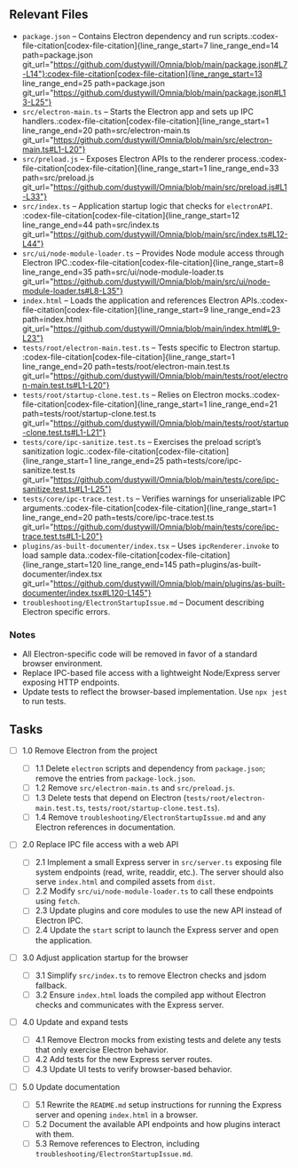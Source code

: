 ## Relevant Files

- `package.json` – Contains Electron dependency and run scripts.​:codex-file-citation[codex-file-citation]{line_range_start=7 line_range_end=14 path=package.json git_url="https://github.com/dustywill/Omnia/blob/main/package.json#L7-L14"}​​:codex-file-citation[codex-file-citation]{line_range_start=13 line_range_end=25 path=package.json git_url="https://github.com/dustywill/Omnia/blob/main/package.json#L13-L25"}​
- `src/electron-main.ts` – Starts the Electron app and sets up IPC handlers.​:codex-file-citation[codex-file-citation]{line_range_start=1 line_range_end=20 path=src/electron-main.ts git_url="https://github.com/dustywill/Omnia/blob/main/src/electron-main.ts#L1-L20"}​
- `src/preload.js` – Exposes Electron APIs to the renderer process.​:codex-file-citation[codex-file-citation]{line_range_start=1 line_range_end=33 path=src/preload.js git_url="https://github.com/dustywill/Omnia/blob/main/src/preload.js#L1-L33"}​
- `src/index.ts` – Application startup logic that checks for `electronAPI`.​:codex-file-citation[codex-file-citation]{line_range_start=12 line_range_end=44 path=src/index.ts git_url="https://github.com/dustywill/Omnia/blob/main/src/index.ts#L12-L44"}​
- `src/ui/node-module-loader.ts` – Provides Node module access through Electron IPC.​:codex-file-citation[codex-file-citation]{line_range_start=8 line_range_end=35 path=src/ui/node-module-loader.ts git_url="https://github.com/dustywill/Omnia/blob/main/src/ui/node-module-loader.ts#L8-L35"}​
- `index.html` – Loads the application and references Electron APIs.​:codex-file-citation[codex-file-citation]{line_range_start=9 line_range_end=23 path=index.html git_url="https://github.com/dustywill/Omnia/blob/main/index.html#L9-L23"}​
- `tests/root/electron-main.test.ts` – Tests specific to Electron startup.​:codex-file-citation[codex-file-citation]{line_range_start=1 line_range_end=20 path=tests/root/electron-main.test.ts git_url="https://github.com/dustywill/Omnia/blob/main/tests/root/electron-main.test.ts#L1-L20"}​
- `tests/root/startup-clone.test.ts` – Relies on Electron mocks.​:codex-file-citation[codex-file-citation]{line_range_start=1 line_range_end=21 path=tests/root/startup-clone.test.ts git_url="https://github.com/dustywill/Omnia/blob/main/tests/root/startup-clone.test.ts#L1-L21"}​
- `tests/core/ipc-sanitize.test.ts` – Exercises the preload script’s sanitization logic.​:codex-file-citation[codex-file-citation]{line_range_start=1 line_range_end=25 path=tests/core/ipc-sanitize.test.ts git_url="https://github.com/dustywill/Omnia/blob/main/tests/core/ipc-sanitize.test.ts#L1-L25"}​
- `tests/core/ipc-trace.test.ts` – Verifies warnings for unserializable IPC arguments.​:codex-file-citation[codex-file-citation]{line_range_start=1 line_range_end=20 path=tests/core/ipc-trace.test.ts git_url="https://github.com/dustywill/Omnia/blob/main/tests/core/ipc-trace.test.ts#L1-L20"}​
- `plugins/as-built-documenter/index.tsx` – Uses `ipcRenderer.invoke` to load sample data.​:codex-file-citation[codex-file-citation]{line_range_start=120 line_range_end=145 path=plugins/as-built-documenter/index.tsx git_url="https://github.com/dustywill/Omnia/blob/main/plugins/as-built-documenter/index.tsx#L120-L145"}​
- `troubleshooting/ElectronStartupIssue.md` – Document describing Electron specific errors.

### Notes

- All Electron-specific code will be removed in favor of a standard browser environment.
- Replace IPC-based file access with a lightweight Node/Express server exposing HTTP endpoints.
- Update tests to reflect the browser-based implementation. Use `npx jest` to run tests.

## Tasks

- [ ] 1.0 Remove Electron from the project

  - [ ] 1.1 Delete `electron` scripts and dependency from `package.json`; remove the entries from `package-lock.json`.
  - [ ] 1.2 Remove `src/electron-main.ts` and `src/preload.js`.
  - [ ] 1.3 Delete tests that depend on Electron (`tests/root/electron-main.test.ts`, `tests/root/startup-clone.test.ts`).
  - [ ] 1.4 Remove `troubleshooting/ElectronStartupIssue.md` and any Electron references in documentation.

- [ ] 2.0 Replace IPC file access with a web API

  - [ ] 2.1 Implement a small Express server in `src/server.ts` exposing file system endpoints (read, write, readdir, etc.). The server should also serve `index.html` and compiled assets from `dist`.
  - [ ] 2.2 Modify `src/ui/node-module-loader.ts` to call these endpoints using `fetch`.
  - [ ] 2.3 Update plugins and core modules to use the new API instead of Electron IPC.
  - [ ] 2.4 Update the `start` script to launch the Express server and open the application.

- [ ] 3.0 Adjust application startup for the browser

  - [ ] 3.1 Simplify `src/index.ts` to remove Electron checks and jsdom fallback.
  - [ ] 3.2 Ensure `index.html` loads the compiled app without Electron checks and communicates with the Express server.

- [ ] 4.0 Update and expand tests

  - [ ] 4.1 Remove Electron mocks from existing tests and delete any tests that only exercise Electron behavior.
  - [ ] 4.2 Add tests for the new Express server routes.
  - [ ] 4.3 Update UI tests to verify browser-based behavior.

- [ ] 5.0 Update documentation
  - [ ] 5.1 Rewrite the `README.md` setup instructions for running the Express server and opening `index.html` in a browser.
  - [ ] 5.2 Document the available API endpoints and how plugins interact with them.
  - [ ] 5.3 Remove references to Electron, including `troubleshooting/ElectronStartupIssue.md`.
